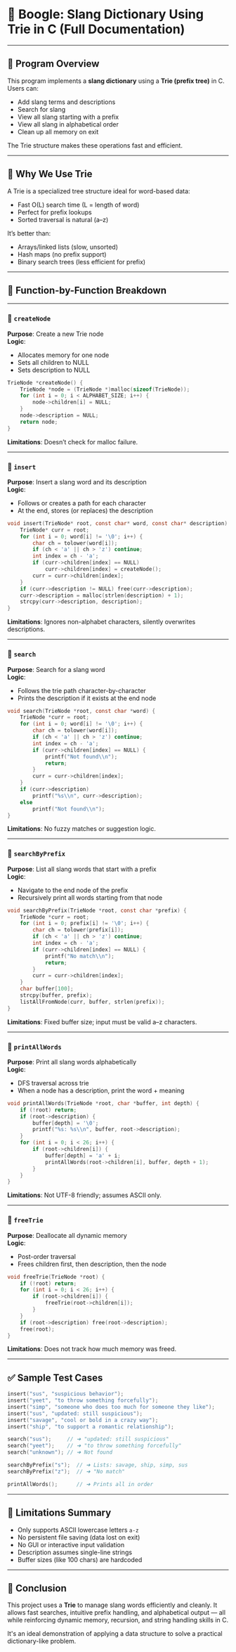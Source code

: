 # 🧾 Boogle: Slang Dictionary Using Trie in C (Full Documentation)

---

## 📘 Program Overview

This program implements a **slang dictionary** using a **Trie (prefix tree)** in C. Users can:

- Add slang terms and descriptions
- Search for slang
- View all slang starting with a prefix
- View all slang in alphabetical order
- Clean up all memory on exit

The Trie structure makes these operations fast and efficient.

---

## 🧠 Why We Use Trie

A Trie is a specialized tree structure ideal for word-based data:

- Fast O(L) search time (L = length of word)
- Perfect for prefix lookups
- Sorted traversal is natural (a–z)

It’s better than:

- Arrays/linked lists (slow, unsorted)
- Hash maps (no prefix support)
- Binary search trees (less efficient for prefix)

---

## 🔧 Function-by-Function Breakdown

---

### 🧩 `createNode`

**Purpose**: Create a new Trie node  
**Logic**:

- Allocates memory for one node
- Sets all children to NULL
- Sets description to NULL

```c
TrieNode *createNode() {
    TrieNode *node = (TrieNode *)malloc(sizeof(TrieNode));
    for (int i = 0; i < ALPHABET_SIZE; i++) {
        node->children[i] = NULL;
    }
    node->description = NULL;
    return node;
}
```

**Limitations**: Doesn’t check for malloc failure.

---

### 🧩 `insert`

**Purpose**: Insert a slang word and its description  
**Logic**:

- Follows or creates a path for each character
- At the end, stores (or replaces) the description

```c
void insert(TrieNode* root, const char* word, const char* description) {
    TrieNode* curr = root;
    for (int i = 0; word[i] != '\0'; i++) {
        char ch = tolower(word[i]);
        if (ch < 'a' || ch > 'z') continue;
        int index = ch - 'a';
        if (curr->children[index] == NULL)
            curr->children[index] = createNode();
        curr = curr->children[index];
    }
    if (curr->description != NULL) free(curr->description);
    curr->description = malloc(strlen(description) + 1);
    strcpy(curr->description, description);
}
```

**Limitations**: Ignores non-alphabet characters, silently overwrites descriptions.

---

### 🧩 `search`

**Purpose**: Search for a slang word  
**Logic**:

- Follows the trie path character-by-character
- Prints the description if it exists at the end node

```c
void search(TrieNode *root, const char *word) {
    TrieNode *curr = root;
    for (int i = 0; word[i] != '\0'; i++) {
        char ch = tolower(word[i]);
        if (ch < 'a' || ch > 'z') continue;
        int index = ch - 'a';
        if (curr->children[index] == NULL) {
            printf("Not found\\n");
            return;
        }
        curr = curr->children[index];
    }
    if (curr->description)
        printf("%s\\n", curr->description);
    else
        printf("Not found\\n");
}
```

**Limitations**: No fuzzy matches or suggestion logic.

---

### 🧩 `searchByPrefix`

**Purpose**: List all slang words that start with a prefix  
**Logic**:

- Navigate to the end node of the prefix
- Recursively print all words starting from that node

```c
void searchByPrefix(TrieNode *root, const char *prefix) {
    TrieNode *curr = root;
    for (int i = 0; prefix[i] != '\0'; i++) {
        char ch = tolower(prefix[i]);
        if (ch < 'a' || ch > 'z') continue;
        int index = ch - 'a';
        if (curr->children[index] == NULL) {
            printf("No match\\n");
            return;
        }
        curr = curr->children[index];
    }
    char buffer[100];
    strcpy(buffer, prefix);
    listAllFromNode(curr, buffer, strlen(prefix));
}
```

**Limitations**: Fixed buffer size; input must be valid a–z characters.

---

### 🧩 `printAllWords`

**Purpose**: Print all slang words alphabetically  
**Logic**:

- DFS traversal across trie
- When a node has a description, print the word + meaning

```c
void printAllWords(TrieNode *root, char *buffer, int depth) {
    if (!root) return;
    if (root->description) {
        buffer[depth] = '\0';
        printf("%s: %s\\n", buffer, root->description);
    }
    for (int i = 0; i < 26; i++) {
        if (root->children[i]) {
            buffer[depth] = 'a' + i;
            printAllWords(root->children[i], buffer, depth + 1);
        }
    }
}
```

**Limitations**: Not UTF-8 friendly; assumes ASCII only.

---

### 🧩 `freeTrie`

**Purpose**: Deallocate all dynamic memory  
**Logic**:

- Post-order traversal
- Frees children first, then description, then the node

```c
void freeTrie(TrieNode *root) {
    if (!root) return;
    for (int i = 0; i < 26; i++) {
        if (root->children[i]) {
            freeTrie(root->children[i]);
        }
    }
    if (root->description) free(root->description);
    free(root);
}
```

**Limitations**: Does not track how much memory was freed.

---

## ✅ Sample Test Cases

```c
insert("sus", "suspicious behavior");
insert("yeet", "to throw something forcefully");
insert("simp", "someone who does too much for someone they like");
insert("sus", "updated: still suspicious");
insert("savage", "cool or bold in a crazy way");
insert("ship", "to support a romantic relationship");

search("sus");     // ➜ "updated: still suspicious"
search("yeet");    // ➜ "to throw something forcefully"
search("unknown"); // ➜ Not found

searchByPrefix("s");  // ➜ Lists: savage, ship, simp, sus
searchByPrefix("z");  // ➜ "No match"

printAllWords();      // ➜ Prints all in order
```

---

## 🧼 Limitations Summary

- Only supports ASCII lowercase letters `a-z`
- No persistent file saving (data lost on exit)
- No GUI or interactive input validation
- Description assumes single-line strings
- Buffer sizes (like 100 chars) are hardcoded

---

## 🧾 Conclusion

This project uses a **Trie** to manage slang words efficiently and cleanly. It allows fast searches, intuitive prefix handling, and alphabetical output — all while reinforcing dynamic memory, recursion, and string handling skills in C.

It's an ideal demonstration of applying a data structure to solve a practical dictionary-like problem.
